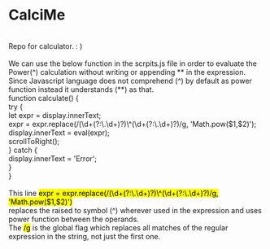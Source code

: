 # CalciMe
<br>
Repo for calculator. : )
<br>
<br>
We can use the below function in the scrpits.js file in order to evaluate the Power(^) calculation without writing or appending ** in the expression.
<br>
Since Javascript language does not comprehend (^) by default as power function instead it understands (**) as that. 
<br> 
function calculate() {
<br>
          try {
<br>
               let expr = display.innerText;
<br>
               expr = expr.replace(/(\d+(?:\.\d+)?)\^(\d+(?:\.\d+)?)/g, 'Math.pow($1,$2)');
<br>
               display.innerText = eval(expr);
<br>
               scrollToRight();
<br>
           } catch {
<br>
               display.innerText = 'Error';
<br>
           }
<br>
        }
<br>
<br>
This line <mark>expr = expr.replace(/(\d+(?:\.\d+)?)\^(\d+(?:\.\d+)?)/g, 'Math.pow($1,$2)')</mark> <br> replaces the raised to symbol (^) wherever used in the expression and uses power function between the operands. 
<br>
The <mark>/g</mark> is the global flag which replaces all matches of the regular expression in the string, not just the first one.
